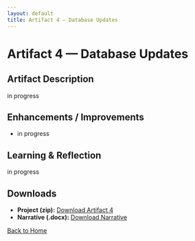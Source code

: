 ```yaml
---
layout: default
title: Artifact 4 — Database Updates
---
```


# Artifact 4 — Database Updates

## Artifact Description
in progress

## Enhancements / Improvements
- in progress

## Learning & Reflection
in progress

## Downloads
- **Project (zip):** [Download Artifact 4](../downloads/artifact-4/Artifact-4.zip)
- **Narrative (.docx):** [Download Narrative](../downloads/artifact-4/Artifact-4-Narrative.docx)

[Back to Home](/)
